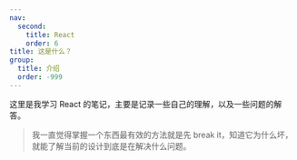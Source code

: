```yaml
---
nav:
  second:
    title: React
    order: 6
title: 这是什么？
group:
  title: 介绍
  order: -999
---
```


这里是我学习 React 的笔记，主要是记录一些自己的理解，以及一些问题的解答。

> 我一直觉得掌握一个东西最有效的方法就是先 break it，知道它为什么坏，就能了解当前的设计到底是在解决什么问题。
